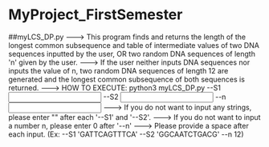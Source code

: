 # MyProject_FirstSemester
##myLCS_DP.py
---> This program finds and returns the length of the longest common subsequence and table of intermediate values of two DNA sequences inputted by the user,
     OR two random DNA sequences of length 'n' given by the user.
---> If the user neither inputs DNA sequences nor inputs the value of n, two random DNA sequences of length 12 are generated 
     and the longest common subsequence of both sequences is returned.
---> HOW TO EXECUTE: python3 myLCS_DP.py --S1 <input first_string> --S2 <input second_string> --n <input integer n> 
---> If you do not want to input any strings, please enter "" after each '--S1' and '--S2'. 
---> If you do not want to input a number n, please enter 0 after '--n'
---> Please provide a space after each input. (Ex: --S1 'GATTCAGTTTCA'<SPACE> --S2 'GGCAATCTGACG'<SPACE> --n 12)
